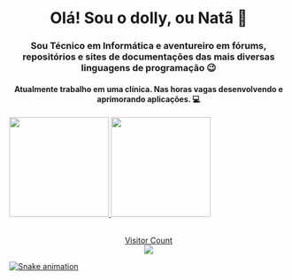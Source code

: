 <h1 align="center">Olá! Sou o dolly, ou Natã 👋</h1>

<h3 align="center">Sou Técnico em Informática e aventureiro em fórums, repositórios e sites de documentações das mais diversas linguagens de programação 😉</h3>

<h4 align="center">Atualmente trabalho em uma clínica. Nas horas vagas desenvolvendo e aprimorando aplicações. 💻</h4>

<div>
  <a href="https://github.com/dollyzn">
  <img height="180em" src="https://github-readme-stats.vercel.app/api?username=dollyzn&show_icons=true&theme=chartreuse-dark&include_all_commits=true&count_private=true" />
  <img height="180em" src="https://github-readme-stats.vercel.app/api/top-langs/?username=dollyzn&layout=compact&langs_count=16&theme=chartreuse-dark" />
<div>
  
  </br>
<p align="center" style="text-decoration: none"> Visitor Count <br>  <img alingn="center" src="https://profile-counter.glitch.me/dollyzn/count.svg" /></p>
  
  ![Snake animation](https://github.com/dollyzn/dollyzn/blob/output/github-contribution-grid-snake.svg)
